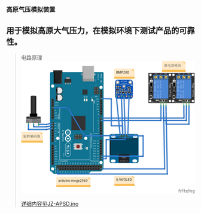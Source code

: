 ### 高原气压模拟装置 ###
__用于模拟高原大气压力，在模拟环境下测试产品的可靠性。__
---
> 电路原理
> ![ 电路原理](/APSD_bb.png)
>
> [详细内容见JZ-APSD.ino](/JZ-APSD.ino)

